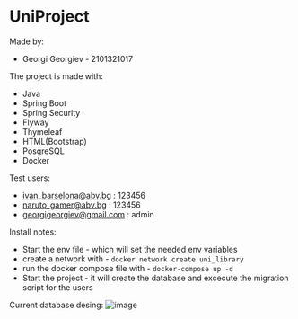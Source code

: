 # UniProject

Made by:
- Georgi Georgiev - 2101321017

The project is made with:
- Java
- Spring Boot
- Spring Security
- Flyway
- Thymeleaf
- HTML(Bootstrap)
- PosgreSQL
- Docker

Test users:
- ivan_barselona@abv.bg : 123456
- naruto_gamer@abv.bg : 123456
- georgigeorgiev@gmail.com : admin

Install notes:

- Start the env file - which will set the needed env variables
- create a network with - `docker network create uni_library`
- run the docker compose file with - `docker-compose up -d`
- Start the project - it will create the database and excecute the migration script for the users

Current database desing: 
![image](https://user-images.githubusercontent.com/32382605/205413878-a425acdf-3766-432f-a6b8-143325541ab0.png)

